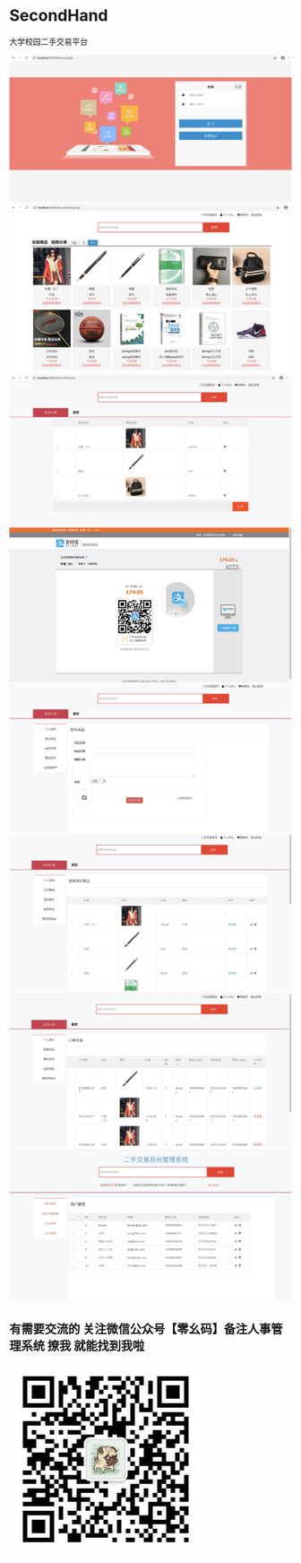 # SecondHand
大学校园二手交易平台

![](images/1.png)
![](images/2.png)
![](images/3.png)
![](images/4.png)
![](images/5.png)
![](images/6.png)
![](images/7.png)
![](images/8.png)
## 有需要交流的 关注微信公众号【零幺码】备注人事管理系统 撩我 就能找到我啦
![](images/qrcode_for_gh_12f50bd18152_344.jpg)
